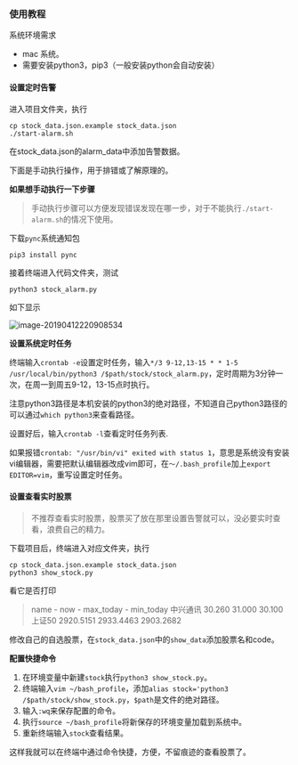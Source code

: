 ### 使用教程

系统环境需求

- mac 系统。
- 需要安装python3，pip3（一般安装python会自动安装）

#### 设置定时告警

进入项目文件夹，执行

```shell
cp stock_data.json.example stock_data.json
./start-alarm.sh
```

在stock_data.json的alarm_data中添加告警数据。


下面是手动执行操作，用于排错或了解原理的。

**如果想手动执行一下步骤**

> 手动执行步骤可以方便发现错误发现在哪一步，对于不能执行`./start-alarm.sh`的情况下使用。

下载`pync`系统通知包

```
pip3 install pync
```

接着终端进入代码文件夹，测试

```
python3 stock_alarm.py 
```

如下显示

![image-20190412220908534](stock_notify.png)

**设置系统定时任务**

终端输入`crontab -e`设置定时任务，输入`*/3 9-12,13-15 * * 1-5 /usr/local/bin/python3 /$path/stock/stock_alarm.py`，定时周期为3分钟一次，在周一到周五9-12，13-15点时执行。

注意python3路径是本机安装的python3的绝对路径，不知道自己python3路径的可以通过`which python3`来查看路径。

设置好后，输入`crontab -l`查看定时任务列表.

如果报错`crontab: "/usr/bin/vi" exited with status 1`，意思是系统没有安装vi编辑器，需要把默认编辑器改成vim即可，在`～/.bash_profile`加上`export EDITOR=vim`，重写设置定时任务。

#### 设置查看实时股票

> 不推荐查看实时股票，股票买了放在那里设置告警就可以，没必要实时查看，浪费自己的精力。

下载项目后，终端进入对应文件夹，执行

```
cp stock_data.json.example stock_data.json
python3 show_stock.py
```

看它是否打印

> name      - now      - max_today      - min_today
> 中兴通讯    30.260    31.000         30.100
> 上证50    2920.5151    2933.4463         2903.2682

修改自己的自选股票，在`stock_data.json`中的`show_data`添加股票名和code。

**配置快捷命令**

1. 在环境变量中新建`stock`执行`python3 show_stock.py`。
2. 终端输入`vim ~/bash_profile`，添加`alias stock='python3 /$path/stock/show_stock.py`，`$path`是文件的绝对路径。
3. 输入`:wq`来保存配置的命令。
4. 执行`source ~/bash_profile`将新保存的环境变量加载到系统中。
5. 重新终端输入`stock`查看结果。

这样我就可以在终端中通过命令快捷，方便，不留痕迹的查看股票了。

